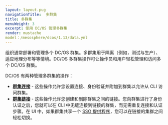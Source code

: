 ```yaml
---
layout: layout.pug
navigationTitle:  多群集
title: 多群集
menuWeight: 3
excerpt: 使用 DC/OS 管理多群集
render: mustache
model：/mesosphere/dcos/1.13/data.yml
---
```


组织通常部署和管理多个 DC/OS 群集。多群集用于隔离（例如，测试与生产）、适应地理分布等等情境。DC/OS 多群集操作可让操作员和用户轻松管理和访问多个 DC/OS 群集。

DC/OS 有两种管理多群集的操作：

- **[群集连接](/mesosphere/dcos/1.13/administering-clusters/multiple-clusters/cluster-connections/)** - 这些操作允许您设置连接、身份验证并附加到群集以允许从 CLI 访问群集。
- **[群集链接](/mesosphere/dcos/1.13/administering-clusters/multiple-clusters/cluster-links/)** - 这些操作允许您创建和删除群集之间的链接。您向群集进行了身份认证之后，您就可以在 CLI 中无缝连接到链接的群集，而无需重复连接和认证步骤。在 UI 中，如果群集共享一个 [SSO 提供程序](/mesosphere/dcos/1.13/security/ent/sso/)，您可以在链接的集群之间轻松切换。
